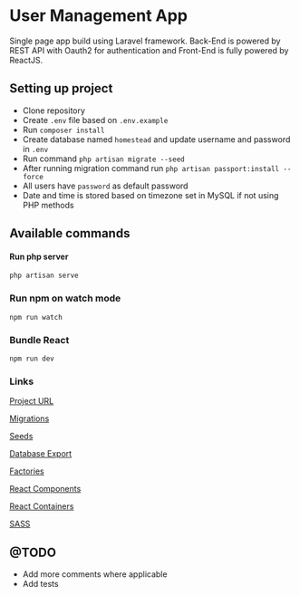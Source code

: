 # User Management App

Single page app build using Laravel framework. Back-End is powered by REST API with Oauth2 for authentication and Front-End is fully powered by ReactJS.

## Setting up project

-   Clone repository
-   Create `.env` file based on `.env.example`
-   Run `composer install`
-   Create database named `homestead` and update username and password in `.env`
-   Run command `php artisan migrate --seed`
-   After running migration command run `php artisan passport:install --force`
-   All users have `password` as default password
-   Date and time is stored based on timezone set in MySQL if not using PHP methods

## Available commands

#### Run php server

`php artisan serve`

### Run npm on watch mode

`npm run watch`

### Bundle React

`npm run dev`

### Links

[Project URL](http://127.0.0.1:8000)

[Migrations](https://github.com/codemongerr/listingapp/tree/master/database/migrations)

[Seeds](https://github.com/codemongerr/listingapp/tree/master/database/seeds)

[Database Export](https://github.com/codemongerr/listingapp/tree/master/database/exports)

[Factories](https://github.com/codemongerr/listingapp/tree/master/database/factories)

[React Components](https://github.com/codemongerr/listingapp/tree/master/resources/js/components)

[React Containers](https://github.com/codemongerr/listingapp/tree/master/resources/js/containers)

[SASS](https://github.com/codemongerr/listingapp/tree/master/resources/sass)

## @TODO

-   Add more comments where applicable
-   Add tests
